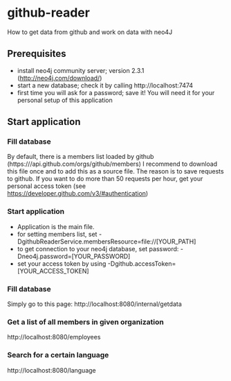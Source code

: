 # github-reader
How to get data from github and work on data with neo4J

## Prerequisites

* install neo4j community server; version 2.3.1 (http://neo4j.com/download/)
* start a new database; check it by calling http://localhost:7474
* first time you will ask for a password; save it! You will need it for your personal setup of this application


## Start application

### Fill database

By default, there is a members list loaded by github (https:///api.github.com/orgs/github/members)
I recommend to download this file once and to add this as a source file.
The reason is to save requests to github. If you want to do more than 50 requests per hour,
get your personal access token (see https://developer.github.com/v3/#authentication)

### Start application

* Application is the main file.
* for setting members list, set -DgithubReaderService.membersResource=file://[YOUR_PATH]
* to get connection to your neo4j database, set password: -Dneo4j.password=[YOUR_PASSWORD]
* set your access token by using -Dgithub.accessToken=[YOUR_ACCESS_TOKEN]

### Fill database

Simply go to this page: http://localhost:8080/internal/getdata

### Get a list of all members in given organization

http://localhost:8080/employees

### Search for a certain language

http://localhost:8080/language



